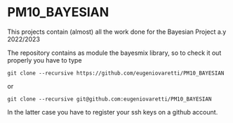 # PM10_BAYESIAN
This projects contain (almost) all the work done for the Bayesian Project a.y 2022/2023

The repository contains as module the bayesmix library, so to check it out properly you have to type

```
git clone --recursive https://github.com/eugeniovaretti/PM10_BAYESIAN
```

or

```
git clone --recursive git@github.com:eugeniovaretti/PM10_BAYESIAN
```

In the latter case you have to register your ssh keys on a github account.
